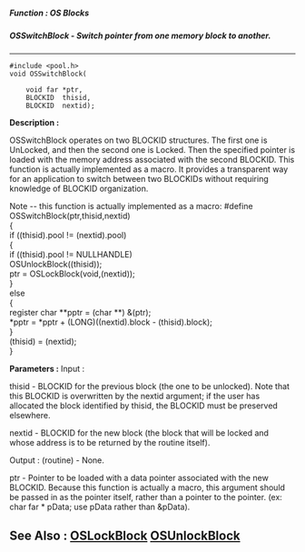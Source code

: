 ##### Function : OS Blocks
##### OSSwitchBlock - Switch pointer from one memory block to another.
---
```
#include <pool.h>
void OSSwitchBlock(

	void far *ptr,
	BLOCKID  thisid,
	BLOCKID  nextid);
```
**Description :**

OSSwitchBlock operates on two BLOCKID structures.  The first one is UnLocked, 
and then the second one is Locked.  Then the specified pointer is loaded with 
the memory address associated with the second BLOCKID.  This function is 
actually implemented as a macro.  It provides a transparent way for an 
application to switch between two BLOCKIDs without requiring knowledge of 
BLOCKID organization.

Note -- this function is actually implemented as a macro:
#define OSSwitchBlock(ptr,thisid,nextid) \
{ \
	if ((thisid).pool != (nextid).pool) \
	{ \
	 if ((thisid).pool != NULLHANDLE) \
	  OSUnlockBlock((thisid)); \
	 ptr = OSLockBlock(void,(nextid)); \
	} \
	else \
	{ \
	 register char **pptr = (char **) &(ptr); \
	 *pptr = *pptr + (LONG)((nextid).block - (thisid).block); \
	} \
	(thisid) = (nextid); \
}

**Parameters :**
Input :

thisid  -  BLOCKID for the previous block (the one to be unlocked).  Note that this BLOCKID is overwritten by the nextid argument;  if the user has allocated the block identified by thisid, the BLOCKID must be preserved elsewhere.

nextid  -  BLOCKID for the new block (the block that will be locked and whose address is to be returned by the routine itself).

Output :
(routine)  -  None.


ptr  -  Pointer to be loaded with a data pointer associated with the new BLOCKID.  Because this function is actually a macro, this argument should be passed in as the pointer itself, rather than a pointer to the pointer.  (ex: char far * pData;  use pData rather than &pData).


**See Also :**
[OSLockBlock](/reference/Func/OSLockBlock)
[OSUnlockBlock](/reference/Func/OSUnlockBlock)
---
